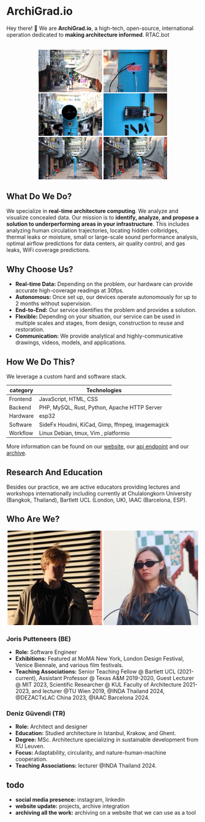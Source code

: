 # ArchiGrad.io

Hey there! 👋 We are **ArchiGrad.io**, a high-tech, open-source, international operation dedicated to **making architecture informed**.
RTAC.bot


<br>

<div style="text-align: center;">
  <img src="./assets/IMG_3658.JPG" alt="Image 1" style="width: 33%; display: inline-block;">
  <img src="./assets/IMG_3760.JPG" alt="Image 2" style="width: 33%; display: inline-block;">
  <img src="./assets/IMG_3787.JPG" alt="Image 3" style="width: 33%; display: inline-block;">
  <img src="./assets/IMG_3807.JPG" alt="Image 4" style="width: 33%; display: inline-block;">
  <img src="./assets/IMG_3850.JPG" alt="Image 5" style="width: 33%; display: inline-block;">
  <img src="./assets/IMG_3850.JPG" alt="Image 5" style="width: 33%; display: inline-block;">
</div>

## What Do We Do?

We specialize in **real-time architecture computing**. We analyze and visualize concealed data. Our mission is to **identify, analyze, and propose a solution to underperforming areas in your infrastructure**. This includes analyzing human circulation trajectories, locating hidden colbridges, thermal leaks or moisture, small or large-scale sound performance analysis, optimal airflow predictions for data centers, air quality control, and gas leaks, WiFi coverage predictions.

<!-- 
We outperform traditional methods, offering both an economical and environmental advantage.
[Link Text](http://example.com)
-->

## Why Choose Us?

- **Real-time Data:** Depending on the problem, our hardware can provide accurate high-coverage readings at 30fps.
- **Autonomous:** Once set up, our devices operate autonomously for up to 2 months without supervision.
- **End-to-End:** Our service identifies the problem and provides a solution.
- **Flexible:** Depending on your situation, our service can be used in multiple scales and stages, from design, construction to reuse and restoration.
- **Communication:** We provide analytical and highly-communicative drawings, videos, models, and applications.


## How We Do This? <!--<img src="./assets/animated.gif" style="height:15px; width:15px;border-radius: 50%; ">-->

We leverage a custom hard and software stack. 


| category    | Technologies                                       |
|-------------|----------------------------------------------------|
| Frontend    | JavaScript, HTML, CSS                             |
| Backend     | PHP, MySQL, Rust, Python, Apache HTTP Server       |
| Hardware    | esp32                                              |
| Software    | SideFx Houdini, KiCad, Gimp, ffmpeg, imagemagick    |
| Workflow    | Linux Debian, tmux,  Vim , platformio |

More information can be found on our [website](http://archigrad.io), our [api endpoint](http://api.archigrad.io) and our [archive](http://archive.archigrad.io). 


## Research And Education <!--<img src="./assets/animated.gif" style="height:15px; width:15px;border-radius: 50%; ">-->

Besides our practice, we are active educators providing lectures and workshops internationally including currently at Chulalongkorn University (Bangkok, Thailand),  Bartlett UCL (London, UK), IAAC (Barcelona, ESP).

## Who Are We?
<div style="text-align: center;">
  <img src="./assets/barcelona_Joris_cropped.JPG" alt="Image 1" style="width: 49%; display: inline-block;">
  <img src="./assets/barcelona_Deniz_cropped5.JPG" alt="Image 2" style="width: 49%; display: inline-block;">
</div>


### Joris Putteneers (BE)
- **Role:** Software Engineer
- **Exhibitions:** Featured at MoMA New York, London Design Festival, Venice Biennale, and various film festivals.
- **Teaching Associations:** Senior Teaching Fellow @ Bartlett UCL (2021-current), Assistant Professor @ Texas A&M 2019-2020, Guest Lecturer @ MIT 2023, Scientific Researcher @ KUL Faculty of Architecture 2021-2023, and lecturer @TU Wien 2019, @INDA Thailand 2024, @DEZACTxLAC China 2023, @IAAC Barcelona 2024.

### Deniz Güvendi (TR)
- **Role:** Architect and designer
- **Education:** Studied architecture in Istanbul, Krakow, and Ghent.
- **Degree:** MSc. Architecture specializing in sustainable development from KU Leuven.
- **Focus:** Adaptability, circularity, and nature-human-machine cooperation.
- **Teaching Associations:** lecturer @INDA Thailand 2024.

<!--
<details>
 <summary style="font-weight: bold; font-size: 1.5em;">Contact</summary>
[instagram](http://archive.archigrad.io)
</details>
-->

## todo
- **social media presence:** instagram, linkedin
- **website update:** projects, archive integration 
- **archiving all the work:** archiving on a website that we can use as a tool

